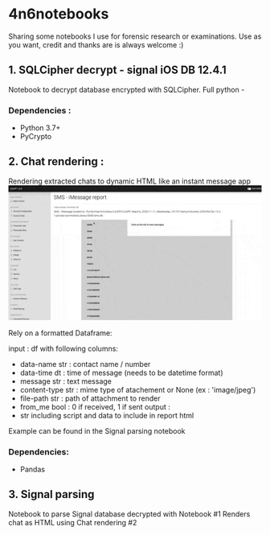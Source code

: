 # 4n6notebooks
Sharing some notebooks I use for forensic research or examinations.
Use as you want, credit and thanks are is always welcome :)

## 1. SQLCipher decrypt - signal iOS DB 12.4.1
Notebook to decrypt database encrypted with SQLCipher.
Full python - 

### Dependencies :
- Python 3.7+
- PyCrypto

## 2. Chat rendering : 
Rendering extracted chats to dynamic HTML like an instant message app
![Rendering illustration](docs/chat_rendering.gif) 

Rely on a formatted Dataframe: 

input : df with following columns:
  * data-name str : contact name / number
  * data-time dt : time of message (needs to be datetime format)
  * message str : text message
  * content-type str : mime type of atachement or None (ex : 'image/jpeg')
  * file-path str : path of attachment to render
  * from_me bool : 0 if received, 1 if sent
output :
  * str including script and data to include in report html

Example can be found in the Signal parsing notebook

### Dependencies:
- Pandas

## 3. Signal parsing
Notebook to parse Signal database decrypted with Notebook #1
Renders chat as HTML using Chat rendering #2
